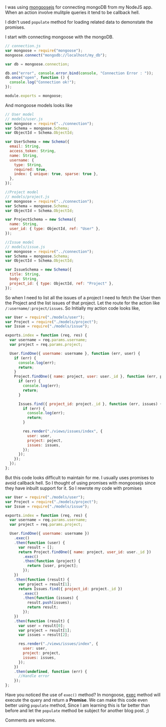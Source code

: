 <!--


---
 "Node.js : Using Promises with mongoosejs"
excerpt: "Node.js : Using Promises with mongoosejs to avoid callback hell"
date: 2015-07-13 00:00:00 IST
updated: 2015-07-13 00:00:00 IST
categories: javascript
tags: express, nodejs
---

-->
<!DOCTYPE html>
<html>

<head>
  <title>basic-git-workflow</title>
  <meta charset="utf-8">
  <meta name="viewport" content="width=device-width, initial-scale=1.0">


  <link rel="stylesheet" href="./css/bootstrap.css">
  <link rel="stylesheet" href="./css/bootstrap.grid.css">
  <link rel="stylesheet" href="./css/bootstrap.min.css">
  <link rel="stylesheet" href="./css/bootstrap-reboot.min.css">
  <link rel="stylesheet" href="./css/bootstrap.css.map">
  <link rel="stylesheet" href="./css/blog-home.css">
  <link rel="stylesheet" href="./css/prism.css">
  <script async defer src="./css/prism.js"></script>
</head>
<!--------------------------------------------------------------------------------------------------->
<!--------------------------------------------------------------------------------------------------->
<!--------------------------------------------------------------------------------------------------->
<!--------------------------------------------------------------------------------------------------->
<!--------------------------------------------------------------------------------------------------->




<body>

I was using [mongoosejs](http://mongoosejs.com/) for connecting mongoDB from my NodeJS app. When an action involve mulitple queries it tend to be callback hell.

I didn't used `populate` method for loading related data to demonstate the promises.

I start with connecting mongoose with the mongoDB.

```js
// connection.js
var mongoose = require("mongoose");
mongoose.connect("mongodb://localhost/my_db");

var db = mongoose.connection;

db.on("error", console.error.bind(console, "Connection Error : "));
db.once("open", function () {
  console.log("Connection ok!");
});

module.exports = mongoose;
```

And mongoose models looks like

```js
// User model
// models/user.js
var mongoose = require("../connection");
var Schema = mongoose.Schema;
var ObjectId = Schema.ObjectId;

var UserSchema = new Schema({
  email: String,
  access_token: String,
  name: String,
  username: {
    type: String,
    required: true,
    index: { unique: true, sparse: true },
  },
});

//Project model
// models/project.js
var mongoose = require("../connection");
var Schema = mongoose.Schema;
var ObjectId = Schema.ObjectId;

var ProjectSchema = new Schema({
  name: String,
  user_id: { type: ObjectId, ref: "User" },
});

//Issue model
// models/issue.js
var mongoose = require("../connection");
var Schema = mongoose.Schema;
var ObjectId = Schema.ObjectId;

var IssueSchema = new Schema({
  title: String,
  body: String,
  project_id: { type: ObjectId, ref: "Project" },
});
```

So when I need to list all the issues of a project I need to fetch the User then the Project and the list issues of that project. Let the route for the action like `/:username/:project/issues`. So Initially my action code looks like,

```js
var User = require("./models/user");
var Project = require("./models/project");
var Issue = require("./models/issue");

exports.index = function (req, res) {
  var username = req.params.username;
  var project = req.params.project;

  User.findOne({ username: username }, function (err, user) {
    if (err) {
      console.log(err);
      return;
    }
    Project.findOne({ name: project, user: user._id }, function (err, project) {
      if (err) {
        console.log(err);
        return;
      }

      Issues.find({ project_id: project._id }, function (err, issues) {
        if (err) {
          console.log(err);
          return;
        }

        res.render("./views/issues/index", {
          user: user,
          project: poject,
          issues: issues,
        });
      });
    });
  });
};
```

But this code looks difficult to maintain for me. I usually uses promises to avoid callback hell. So I thought of using promises with mongoosejs since they have inbuilt support for it. So I rewrote my code with promises

```js
var User = require("./models/user");
var Project = require("./models/project");
var Issue = require("./models/issue");

exports.index = function (req, res) {
  var username = req.params.username;
  var project = req.params.project;

  User.findOne({ username: username })
    .exec()
    .then(function (user) {
      var result = [];
      return Project.findOne({ name: project, user_id: user._id })
        .exec()
        .then(function (project) {
          return [user, project];
        });
    })
    .then(function (result) {
      var project = result[1];
      return Issues.find({ project_id: project._id })
        .exec()
        .then(function (issues) {
          result.push(issues);
          return result;
        });
    })
    .then(function (result) {
      var user = result[0];
      var project = result[1];
      var issues = result[2];

      res.render("./views/issues/index", {
        user: user,
        project: project,
        issues: issues,
      });
    })
    .then(undefined, function (err) {
      //Handle error
    });
};
```

Have you noticed the use of `exec()` method? In mongoose, [exec](http://mongoosejs.com/docs/api.html#query_Query-exec) method will execute the query and return a **Promise**. We can make this code even better using `populate` method, Since I am learning this is far better than before and let the `populate` method be subject for another blog post. ;)

Comments are welcome.
